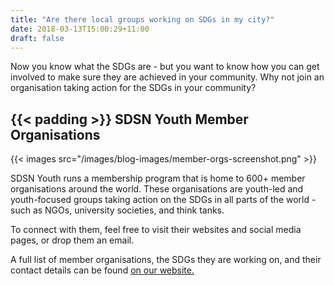 ```yaml
---
title: "Are there local groups working on SDGs in my city?"
date: 2018-03-13T15:00:29+11:00
draft: false
---
```


Now you know what the SDGs are - but you want to know how you can get involved to make sure they are achieved in your community. Why not join an organisation taking action for the SDGs in your community?
 
{{< padding >}}
SDSN Youth Member Organisations
---

{{< images src="/images/blog-images/member-orgs-screenshot.png" >}}


SDSN Youth runs a membership program that is home to 600+ member organisations around the world. These organisations are youth-led and youth-focused groups taking action on the SDGs in all parts of the world - such as NGOs, university societies, and think tanks.

To connect with them, feel free to visit their websites and social media pages, or drop them an email.
 
A full list of member organisations, the SDGs they are working on, and their contact details can be found [on our website.](http://sdsnyouth.org/member-organizations/)

